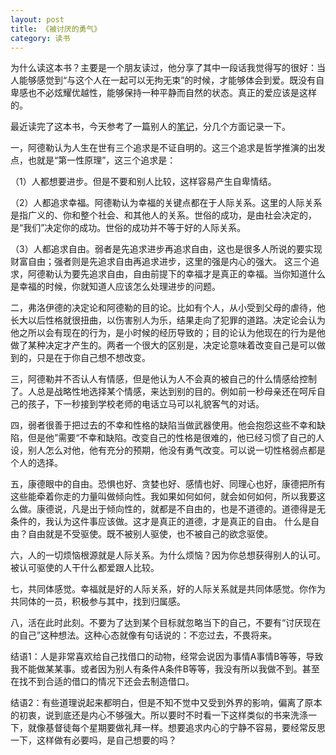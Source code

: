 ```yaml
---
layout: post
title: 《被讨厌的勇气》
category: 读书
---
```


为什么读这本书？主要是一个朋友读过，他分享了其中一段话我觉得写的很好：当人能够感觉到“与这个人在一起可以无拘无束”的时候，才能够体会到爱。既没有自卑感也不必炫耀优越性，能够保持一种平静而自然的状态。真正的爱应该是这样的。

最近读完了这本书，今天参考了一篇别人的[笔记](https://www.cnblogs.com/LittleHann/p/15744388.html)，分几个方面记录一下。

一，阿德勒认为人生在世有三个追求是不证自明的。这三个追求是哲学推演的出发点，也就是“第一性原理”，这三个追求是：

（1）人都想要进步。但是不要和别人比较，这样容易产生自卑情结。

（2）人都追求幸福。阿德勒认为幸福的关键点都在于人际关系。这里的人际关系是指广义的、你和整个社会、和其他人的关系。世俗的成功，是由社会决定的，是“我们”决定你的成功。世俗的成功并不等于好的人际关系。

（3）人都追求自由。弱者是先追求进步再追求自由，这也是很多人所说的要实现财富自由；强者则是先追求自由再追求进步，这里的强是内心的强大。
这三个追求，阿德勒认为要先追求自由，自由前提下的幸福才是真正的幸福。当你知道什么是幸福的时候，你就知道人应该怎么处理进步的问题。

二，弗洛伊德的决定论和阿德勒的目的论。比如有个人，从小受到父母的虐待，他长大以后性格就很扭曲，以伤害别人为乐，结果走向了犯罪的道路。决定论会认为他之所以会有现在的行为，是小时候的经历导致的；目的论认为他现在的行为是他做了某种决定才产生的。两者一个很大的区别是，决定论意味着改变自己是可以做到的，只是在于你自己想不想改变。

三，阿德勒并不否认人有情感，但是他认为人不会真的被自己的什么情感给控制了。人总是战略性地选择某个情感，来达到别的目的。例如前一秒母亲还在呵斥自己的孩子，下一秒接到学校老师的电话立马可以礼貌客气的对话。

四，弱者很善于把过去的不幸和性格的缺陷当做武器使用。他会抱怨这些不幸和缺陷，但是他”需要“不幸和缺陷。改变自己的性格是很难的，他已经习惯了自己的人设，别人怎么对他，他有充分的预期，他没有勇气改变。可以说一切性格弱点都是个人的选择。

五，康德眼中的自由。恐惧也好、贪婪也好、感情也好、同理心也好，康德把所有这些能牵着你走的力量叫做倾向性。我如果如何如何，就会如何如何，所以我要这么做。康德说，凡是出于倾向性的，就都是不自由的，也是不道德的。道德得是无条件的，我认为这件事应该做。这才是真正的道德，才是真正的自由。 什么是自由？自由就是不受驱使。既不被别人驱使，也不被自己的欲念驱使。

六，人的一切烦恼根源就是人际关系。为什么烦恼？因为你总想获得别人的认可。被认可驱使的人干什么都爱跟人比较。

七，共同体感觉。幸福就是好的人际关系，好的人际关系就是共同体感觉。你作为共同体的一员，积极参与其中，找到归属感。

八，活在此时此刻。不要为了达到某个目标就忽略当下的自己，不要有“讨厌现在的自己”这种想法。这种心态就像有句话说的：不恋过去，不畏将来。

结语1：人是非常喜欢给自己找借口的动物，经常会说因为事情A事情B等等，导致我不能做某某事。或者因为别人有条件A条件B等等，我没有所以我做不到。甚至在找不到合适的借口的情况下还会去制造借口。

结语2：有些道理说起来都明白，但是不知不觉中又受到外界的影响，偏离了原本的初衷，说到底还是内心不够强大。所以要时不时看一下这样类似的书来洗涤一下，就像基督徒每个星期要做礼拜一样。想要追求内心的宁静不容易，要经常反思一下，这样做有必要吗，是自己想要的吗？
